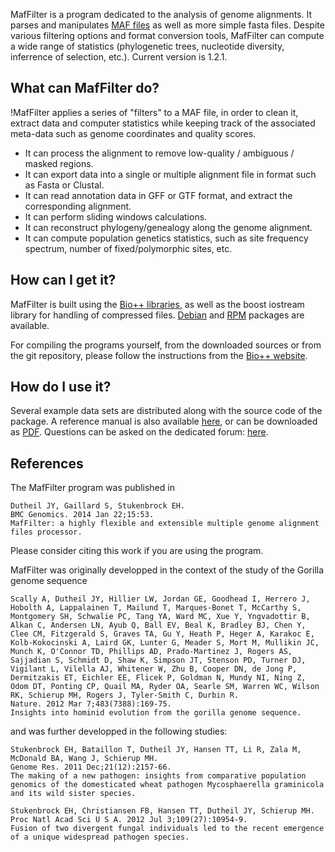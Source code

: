 MafFilter is a program dedicated to the analysis of genome alignments. It parses and manipulates [MAF files](https://genome.ucsc.edu/FAQ/FAQformat.html#format5) as well as more simple fasta files. Despite various filtering options and format conversion tools, MafFilter can compute a wide range of statistics (phylogenetic trees, nucleotide diversity, inferrence of selection, etc.). Current version is 1.2.1.


## What can MafFilter do?

!MafFilter applies a series of "filters" to a MAF file, in order to clean it, extract data and computer statistics while keeping track of the associated meta-data such as genome coordinates and quality scores.

* It can process the alignment to remove low-quality / ambiguous / masked regions.
* It can export data into a single or multiple alignment file in format such as Fasta or Clustal.
* It can read annotation data in GFF or GTF format, and extract the corresponding alignment.
* It can perform sliding windows calculations.
* It can reconstruct phylogeny/genealogy along the genome alignment.
* It can compute population genetics statistics, such as site frequency spectrum, number of fixed/polymorphic sites, etc.

## How can I get it?

MafFilter is built using the [Bio++ libraries](http://biopp.univ-montp2.fr), as well as the boost iostream library for handling of compressed files. [Debian](https://packages.debian.org/search?keywords=maffilter&searchon=names&suite=stable&section=all) and [RPM](https://download.opensuse.org/repositories/home:/jdutheil:/Bio++2.3.0/) packages are available.

For compiling the programs yourself, from the downloaded sources or from the git repository, please follow the instructions from the [Bio++ website](http://biopp.univ-montp2.fr/wiki/index.php/Installation).

## How do I use it? 

Several example data sets are distributed along with the source code of the package. A reference manual is also available [here](http://biopp.univ-montp2.fr/manual/html/maffilter/), or can be downloaded as [PDF](http://biopp.univ-montp2.fr/manual/pdf/maffilter/). Questions can be asked on the dedicated forum: [here](https://groups.google.com/forum/?hl=en#!forum/maffilter).

## References

The MafFilter program was published in

```
Dutheil JY, Gaillard S, Stukenbrock EH.
BMC Genomics. 2014 Jan 22;15:53.
MafFilter: a highly flexible and extensible multiple genome alignment files processor.
```
Please consider citing this work if you are using the program. 

MafFilter was originally developped in the context of the study of the Gorilla genome sequence

```
Scally A, Dutheil JY, Hillier LW, Jordan GE, Goodhead I, Herrero J, Hobolth A, Lappalainen T, Mailund T, Marques-Bonet T, McCarthy S, Montgomery SH, Schwalie PC, Tang YA, Ward MC, Xue Y, Yngvadottir B, Alkan C, Andersen LN, Ayub Q, Ball EV, Beal K, Bradley BJ, Chen Y, Clee CM, Fitzgerald S, Graves TA, Gu Y, Heath P, Heger A, Karakoc E, Kolb-Kokocinski A, Laird GK, Lunter G, Meader S, Mort M, Mullikin JC, Munch K, O'Connor TD, Phillips AD, Prado-Martinez J, Rogers AS, Sajjadian S, Schmidt D, Shaw K, Simpson JT, Stenson PD, Turner DJ, Vigilant L, Vilella AJ, Whitener W, Zhu B, Cooper DN, de Jong P, Dermitzakis ET, Eichler EE, Flicek P, Goldman N, Mundy NI, Ning Z, Odom DT, Ponting CP, Quail MA, Ryder OA, Searle SM, Warren WC, Wilson RK, Schierup MH, Rogers J, Tyler-Smith C, Durbin R.
Nature. 2012 Mar 7;483(7388):169-75.
Insights into hominid evolution from the gorilla genome sequence.
```
and was further developped in the following studies:

```
Stukenbrock EH, Bataillon T, Dutheil JY, Hansen TT, Li R, Zala M, McDonald BA, Wang J, Schierup MH.
Genome Res. 2011 Dec;21(12):2157-66.
The making of a new pathogen: insights from comparative population genomics of the domesticated wheat pathogen Mycosphaerella graminicola and its wild sister species.

Stukenbrock EH, Christiansen FB, Hansen TT, Dutheil JY, Schierup MH.
Proc Natl Acad Sci U S A. 2012 Jul 3;109(27):10954-9.
Fusion of two divergent fungal individuals led to the recent emergence of a unique widespread pathogen species.

```

